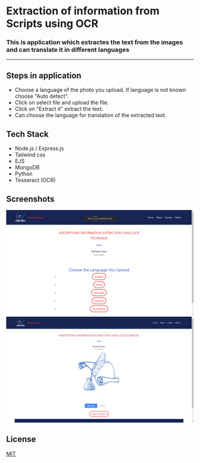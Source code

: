# Extraction of information from Scripts using OCR

### This is application which extractes the text from the images and can translate it in different languages
---

## Steps in application


* Choose a language of the photo you upload. If language is not known choose "Auto detect".
* Click on select file and upload the file.
* Click on "Extract it" extract the text.
* Can choose the language for translation of the extracted text.


## Tech Stack

* Node.js / Express.js
* Tailwind css
* EJS
* MongoDB
* Python
* Tesseract (OCR)


## Screenshots



![webpage 1.](/screenshots/website-1.png "website screenshot")
![webpage 2.](/screenshots/website-2.png "website screenshot")

## License
[MIT](https://choosealicense.com/licenses/mit/)
